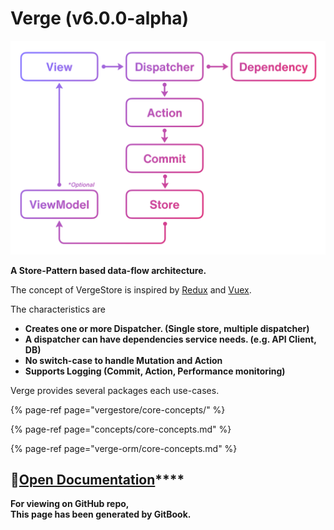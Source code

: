 # Verge \(v6.0.0-alpha\)

![Data flow](.gitbook/assets/loop-2x.png)

**A Store-Pattern based data-flow architecture.**

The concept of VergeStore is inspired by [Redux](https://redux.js.org/) and [Vuex](https://vuex.vuejs.org/).

The characteristics are

* **Creates one or more Dispatcher. \(Single store, multiple dispatcher\)**
* **A dispatcher can have dependencies service needs. \(e.g. API Client, DB\)**
* **No switch-case to handle Mutation and Action**
* **Supports Logging \(Commit, Action, Performance monitoring\)**

Verge provides several packages each use-cases.

{% page-ref page="vergestore/core-concepts/" %}

{% page-ref page="concepts/core-concepts.md" %}

{% page-ref page="verge-orm/core-concepts.md" %}



## 📖[**Open Documentation**](https://muukii-app.gitbook.io/verge/)\*\*\*\*

**For viewing on GitHub repo,  
This page has been generated by GitBook.**

